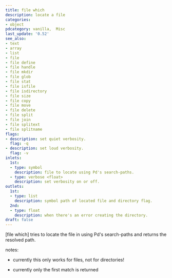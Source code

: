 ```yaml
---
title: file which
description: locate a file
categories:
- object
pdcategory: vanilla,  Misc
last_update: '0.52'
see_also:
- text
- array
- list
- file
- file define
- file handle
- file mkdir
- file glob
- file stat
- file isfile
- file isdirectory
- file size
- file copy
- file move
- file delete
- file split
- file join
- file splitext
- file splitname
flags:
- description: set quiet verbosity.
  flag: -q
- description: set loud verbosity.
  flag: -v
inlets:
  1st:
  - type: symbol
    description: file to locate using Pd's search-paths.
  - type: verbose <float>
    description: set verbosity on or off.
outlets:
  1st:
  - type: list
    description: symbol path of located file and directory flag.
  2nd:
  - type: float
    description: when there's an error creating the directory.
draft: false
---
```

[file which] tries to locate the file in using Pd's search-paths and returns the resolved path.

notes:

- currently this only works for files, not for directories!

- currently only the first match is returned
